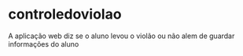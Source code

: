# controledoviolao
A aplicação web diz se o aluno levou o violão ou não alem de guardar informações do aluno
